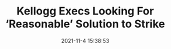 ---
"title": "Kellogg Execs Looking For ‘Reasonable’ Solution to Strike"
"date": "2021-11-4 15:38:53"
"feed_name": "INDUSTRYWEEK"
"feed_website": "https://www.industryweek.com/"
"feed_rss": "https://www.industryweek.com/__rss/website-scheduled-content.xml?input=%7B%22sectionAlias%22%3A%22home%22%7D"
"link": "https://www.industryweek.com/labor-operations-leadership/article/21180396/kellogg-execs-looking-for-reasonable-solution-to-strike"
"source": "None"
"file": "_posts/2021-1-1-1f7c611bd74ec37db637a95d6c2bd9197ed8ef79.md"
"accident": "0"
"drilling": "0"
"dead": "0"
"injured": "0"
"arrested": "0"
"place": "unknown place"
"where": "unknown site"
"causes": "unknown"
"place_uri": "unknown place"
---